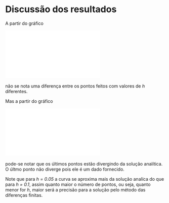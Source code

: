 # Discussão dos resultados

A partir do gráfico 

![Sem log](/DifFinita/Ex5/diff.pdf)

não se nota uma diferença entre os pontos feitos com valores de *h* diferentes.

Mas a partir do gráfico 

![Com log](/DifFinita/Ex5/Log_diff.pdf)

pode-se notar que os últimos pontos estão divergindo da solução analítica. O últmo ponto não diverge pois ele é um dado fornecido.

Note que para *h = 0.05* a curva se aproxima mais da solução analíca do que para *h = 0.1*, assim quanto maior o número de pontos, ou seja, quanto menor for *h*, maior será a precisão para a solução pelo método das diferenças finitas.
